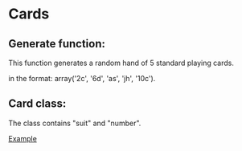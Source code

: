 # Cards

## Generate function:
This function generates a random hand of 5 standard playing cards.

in the format: array('2c', '6d', 'as', 'jh', '10c').

## Card class:
The class contains "suit" and "number".

<a href="https://lubanatest.github.io/cards/index.html" >Example</a>

